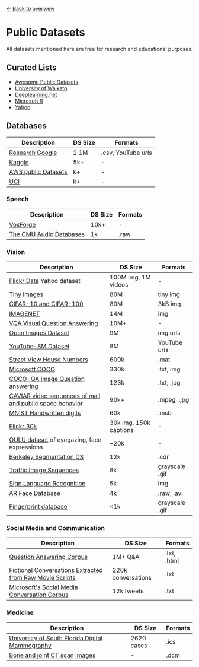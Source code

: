[← Back to overview](../README.md)

# Public Datasets
All datasets mentioned here are free for research and educational purposes.
<!-- Data sources:
- [Public Datasets related to Machine Learning from our members](https://www.facebook.com/groups/DeepNetGroup/permalink/394240667635488/)
- [Awesome Deep Learning Datasets](https://github.com/ChristosChristofidis/awesome-deep-learning#datasets) (90% are error 404)
-->

## Curated Lists
* [Awesome Public Datasets](https://github.com/caesar0301/awesome-public-datasets)
* [University of Waikato](https://www.cs.waikato.ac.nz/ml/weka/datasets.html)
* [Deeplearning.net](http://deeplearning.net/datasets/)
* [Microsoft R](https://mran.revolutionanalytics.com/documents/data)
* [Yahoo](https://webscope.sandbox.yahoo.com/)

## Databases
Description | DS Size | Formats
----------- | ------- | -------
[Research Google](https://research.google.com/audioset/) | 2.1M | .csv, YouTube urls
[Kaggle](https://www.kaggle.com/datasets) | 5k+ | -
[AWS public Datasets](https://aws.amazon.com/ru/datasets/) | k+ | -
[UCI](http://archive.ics.uci.edu/ml/index.php) | k+ | -

### Speech
Description | DS Size | Formats
----------- | ------- | -------
[VoxForge](http://www.voxforge.org/home/) | 10k+ | -
[The CMU Audio Databases](http://www.speech.cs.cmu.edu/databases/an4/) | 1k | .raw

### Vision
Description | DS Size | Formats
----------- | ------- | -------
[Flickr Data](https://yahooresearch.tumblr.com/post/89783581601/one-hundred-million-creative-commons-flickr-images) Yahoo dataset | 100M img, 1M videos | -
[Tiny Images](http://groups.csail.mit.edu/vision/TinyImages/) | 80M | tiny img
[CIFAR-10 and CIFAR-100](http://www.cs.toronto.edu/~kriz/cifar.html) | 80M | 3kB img
[IMAGENET](http://www.image-net.org/) | 14M | img
[VQA Visual Question Answering](http://www.visualqa.org/download.html) | 10M+ | -
[Open Images Dataset](https://github.com/openimages/dataset) | 9M | img urls
[YouTube-8M Dataset](https://research.google.com/youtube8m/) | 8M | YouTube urls
[Street View House Numbers](http://ufldl.stanford.edu/housenumbers/) | 600k | .mat
[Microsoft COCO](http://cocodataset.org/) | 330k | .txt, img
[COCO-QA Image Question answering](http://www.cs.toronto.edu/~mren/imageqa/data/cocoqa/) | 123k | .txt, .jpg
[CAVIAR video sequences of mall and public space behavior](http://homepages.inf.ed.ac.uk/rbf/CAVIARDATA1/) | 90k+ | .mpeg, .jpg
[MNIST Handwritten digits](http://yann.lecun.com/exdb/mnist/) | 60k | .msb
[Flickr 30k](http://shannon.cs.illinois.edu/DenotationGraph/) | 30k img, 150k captions | -
[OULU dataset](http://www.oulu.fi/cmvs/node/33019) of eyegazing, face expressions | ~20k | -
[Berkeley Segmentation DS](https://www2.eecs.berkeley.edu/Research/Projects/CS/vision/bsds/) | 12k | .cdr
[Traffic Image Sequences](http://i21www.ira.uka.de/image_sequences/) | 8k | grayscale .gif
[Sign Language Recognition](http://www-i6.informatik.rwth-aachen.de/~dreuw/database.php) | 5k | img
[AR Face Database](http://www2.ece.ohio-state.edu/~aleix/ARdatabase.html) | 4k | .raw, .avi
[Fingerprint database](http://bias.csr.unibo.it/fvc2000/databases.asp) | <1k | grayscale .gif


### Social Media and Communication
Description | DS Size | Formats
----------- | ------- | -------
[Question Answering Corpus](https://github.com/deepmind/rc-data) | 1M+ Q&A | .txt, .html
[Fictional Conversations Extracted from Raw Movie Scripts](http://www.cs.cornell.edu/~cristian//Cornell_Movie-Dialogs_Corpus.html) | 220k conversations | .txt
[Microsoft's Social Media Conversation Corpus](http://www.microsoft.com/downloads/details.aspx?displaylang=en&FamilyID=9d5ec23b-f748-48a0-9b23-399d55329b47) | 12k tweets | .txt

### Medicine
Description | DS Size | Formats
----------- | ------- | -------
[University of South Florida Digital Mammography](http://marathon.csee.usf.edu/Mammography/Database.html) | 2620 cases | .ics
[Bone and joint CT scan images](https://isbweb.org/data/vsj/) | - | .dcm
